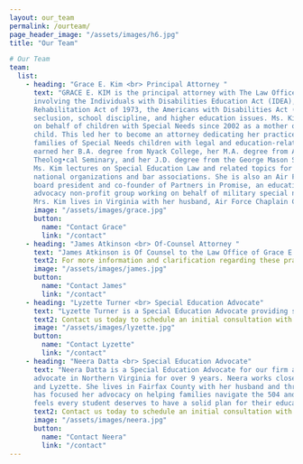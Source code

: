 ```yaml
---
layout: our_team
permalink: /ourteam/
page_header_image: "/assets/images/h6.jpg"
title: "Our Team"

# Our Team
team:
  list:
    - heading: "Grace E. Kim <br> Principal Attorney "
      text: "GRACE E. KIM is the principal attorney with The Law Office of Grace E. Kim, P.C. Her practice is focused on Special Education and Education Law, to include issues 
      involving the Individuals with Disabilities Education Act (IDEA), Section 504 of the 
      Rehabilitation Act of 1973, the Americans with Disabilities Act (ADA), restraint and 
      seclusion, school discipline, and higher education issues. Ms. Kim has been working 
      on behalf of children with Special Needs since 2002 as a mother of a Special Needs 
      child. This led her to become an attorney dedicating her practice to representing 
      families of Special Needs children with legal and education-related issues. She 
      earned her B.A. degree from Nyack College, her M.A. degree from Alliance 
      Theolog•cal Seminary, and her J.D. degree from the George Mason School of Law. 
      Ms. Kim lectures on Special Education Law and related topics for various local and 
      national organizations and bar associations. She is also an Air Force spouse and a 
      board president and co-founder of Partners in Promise, an education and 
      advocacy non-profit group working on behalf of military special needs children. Ms. 
      Mrs. Kim lives in Virginia with her husband, Air Force Chaplain Colonel Joshua Kim, her daughter, Karis (17) and her son, Josiah (23) who is on the Autism Spectrum with co- morbid conditions and other neurological and physical disabilities. In her free time she enjoys running marathons, singing opera, exploring different cultures through travel, books, and cuisines, and spending quality time with friends and family." 
      image: "/assets/images/grace.jpg"
      button:
        name: "Contact Grace"
        link: "/contact"
    - heading: "James Atkinson <br> Of-Counsel Attorney "
      text: "James Atkinson is Of Counsel to the Law Office of Grace E. Kim. James is a graduate of Virginia Tech and George Mason University School of Law. He is a licensed VA attorney who practices Special Education, Education Law, and School Discipline."
      text2: For more information and clarification regarding these practice areas, <br> please contact us
      image: "/assets/images/james.jpg"
      button:
        name: "Contact James"
        link: "/contact"
    - heading: "Lyzette Turner <br> Special Education Advocate"
      text: "Lyzette Turner is a Special Education Advocate providing support to families through the IEP eligibility process and beyond. Lyzette works closely with Grace and James and is dedicated to working with families to ensure that their children's needs are identified and addressed through the IEP process. She resides in Northern Virginia with her husband, Jeff, 3 children, dog, cats, and turtle. "
      text2: Contact us today to schedule an initial consultation with Lyzette regarding your child's case.
      image: "/assets/images/lyzette.jpg"
      button:
        name: "Contact Lyzette"
        link: "/contact"
    - heading: "Neera Datta <br> Special Education Advocate"
      text: "Neera Datta is a Special Education Advocate for our firm and has been a passionate 
      advocate in Northern Virginia for over 9 years. Neera works closely with Grace, James 
      and Lyzette. She lives in Fairfax County with her husband and three children. Neera 
      has focused her advocacy on helping families navigate the 504 and IEP rooms and 
      feels every student deserves to have a solid plan for their education and their future."
      text2: Contact us today to schedule an initial consultation with Neera regarding your child's case.
      image: "/assets/images/neera.jpg"
      button:
        name: "Contact Neera"
        link: "/contact"
---
```

